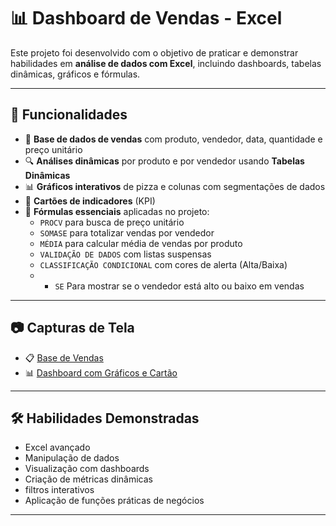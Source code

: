 # 📊 Dashboard de Vendas - Excel

Este projeto foi desenvolvido com o objetivo de praticar e demonstrar habilidades em **análise de dados com Excel**, incluindo dashboards, tabelas dinâmicas, gráficos e fórmulas.

---

## 📌 Funcionalidades

- 🧾 **Base de dados de vendas** com produto, vendedor, data, quantidade e preço unitário
- 🔍 **Análises dinâmicas** por produto e por vendedor usando **Tabelas Dinâmicas**
- 📊 **Gráficos interativos** de pizza e colunas com segmentações de dados
- 🎯 **Cartões de indicadores** (KPI) 
- 🧠 **Fórmulas essenciais** aplicadas no projeto:
  - `PROCV` para busca de preço unitário
  - `SOMASE` para totalizar vendas por vendedor
  - `MÉDIA` para calcular média de vendas por produto
  - `VALIDAÇÃO DE DADOS` com listas suspensas
  - `CLASSIFICAÇÃO CONDICIONAL` com cores de alerta (Alta/Baixa)
  - - `SE` Para mostrar se o vendedor está alto ou baixo em vendas

---

## 📷 Capturas de Tela

- 📋 [Base de Vendas](Imagens/valorunitario.jpg)
- 📊 [Dashboard com Gráficos e Cartão](Imagens/tabeladinamica.jpg)


---

## 🛠️ Habilidades Demonstradas

- Excel avançado
- Manipulação de dados
- Visualização com dashboards
- Criação de métricas dinâmicas
- filtros interativos
- Aplicação de funções práticas de negócios

---
